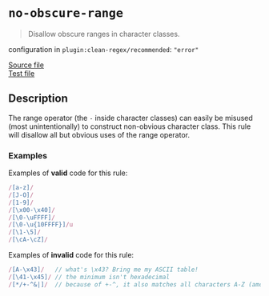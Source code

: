 # `no-obscure-range`

> Disallow obscure ranges in character classes.

configuration in `plugin:clean-regex/recommended`: `"error"`

<!-- prettier-ignore -->
[Source file](https://github.com/RunDevelopment/eslint-plugin-clean-regex/blob/master/lib/rules/no-obscure-range.ts) <br> [Test file](https://github.com/RunDevelopment/eslint-plugin-clean-regex/blob/master/tests/lib/rules/no-obscure-range.ts)

## Description

The range operator (the `-` inside character classes) can easily be misused
(most unintentionally) to construct non-obvious character class. This rule will
disallow all but obvious uses of the range operator.

### Examples

Examples of **valid** code for this rule:

<!-- prettier-ignore -->
```js
/[a-z]/
/[J-O]/
/[1-9]/
/[\x00-\x40]/
/[\0-\uFFFF]/
/[\0-\u{10FFFF}]/u
/[\1-\5]/
/[\cA-\cZ]/
```

Examples of **invalid** code for this rule:

<!-- prettier-ignore -->
```js
/[A-\x43]/   // what's \x43? Bring me my ASCII table!
/[\41-\x45]/ // the minimum isn't hexadecimal
/[*/+-^&|]/  // because of +-^, it also matches all characters A-Z (among other)
```
